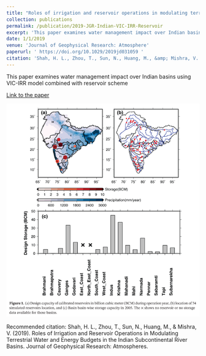 ```yaml
---
title: "Roles of irrigation and reservoir operations in modulating terrestrial water budgets in the Indian sub-continental river basins"
collection: publications
permalink: /publication/2019-JGR-Indian-VIC-IRR-Reservoir
excerpt: 'This paper examines water management impact over Indian basins using VIC-IRR model combined with reservoir scheme'
date: 1/1/2019
venue: 'Journal of Geophysical Research: Atmosphere'
paperurl: ' https://doi.org/10.1029/2019jd031059 '
citation: 'Shah, H. L., Zhou, T., Sun, N., Huang, M., &amp; Mishra, V. (2019). Roles of Irrigation and Reservoir Operations in Modulating Terrestrial Water and Energy Budgets in the Indian Subcontinental River Basins. Journal of Geophysical Research: Atmospheres.'
---
```

This paper examines water management impact over Indian basins using VIC-IRR model combined with reservoir scheme

[Link to the paper]( https://doi.org/10.1029/2019jd031059 )

![image](../images/papers/2019-JGR-Indian-VIC-IRR-Reservoir.png)

Recommended citation: Shah, H. L., Zhou, T., Sun, N., Huang, M., & Mishra, V. (2019). Roles of Irrigation and Reservoir Operations in Modulating Terrestrial Water and Energy Budgets in the Indian Subcontinental River Basins. Journal of Geophysical Research: Atmospheres.
